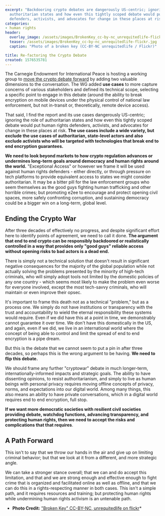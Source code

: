 ```yaml
---
excerpt: "Backdooring crypto debates are dangerously US-centric; ignoring the role of
  authoritarian states and how even this tightly scoped debate would put human rights
  defenders, activists, and advocates for change in these places at risk."
categories:
- human rights
header:
  overlay_image: /assets/images/BrokenKey_cc-by-nc_unrequitedlife-flickr.jpg
  teaser: /assets/images/BrokenKey_cc-by-nc_unrequitedlife-flickr.jpg
  caption: "Photo of a broken key (CC-BY-NC unrequitedlife / Flickr)"

title: Re-factoring the Crypto Debate
created: 1576535781
---
```

The Carnegie Endowment for International Peace is hosting a working group to [move the crypto debate forward](https://carnegieendowment.org/2019/09/10/moving-encryption-policy-conversation-forward-pub-79573) by adding two valuable dimensions to the conversation. The WG added **use cases** to more capture concerns of various stakeholders and defined its technical scope, selecting a specific point to engage in this debate (around the ability to break encryption on mobile devices under the physical control of national law enforcement, but not in-transit or, theoretically, remote device access).

That said, I find the report and its use cases dangerously US-centric; ignoring the role of authoritarian states and how even this tightly scoped debate would put human rights defenders, activists, and advocates for change in these places at risk. **The use cases include a wide variety, but exclude the use cases of authoritarian, state-level actors and also exclude activists who will be targeted with technologies that break end to end encryption guarantees.**

**We need to look beyond markets to how crypto regulation advances or undermines long-term goals around democracy and human rights around the world.** "Exceptional Access" or however we frame it will be used against human rights defenders - either directly, or through pressure on tech platforms to provide equivalent access to states we might consider authoritarian. It may be a bitter pill for the law enforcement groups who seem themselves as the good guys fighting human trafficking and other horrible crimes; but promoting e2ee to encourage and protect opening civil spaces, more safely confronting corruption, and sustaining democracy could be a bigger win on a long-term, global level.

## Ending the Crypto War

After three decades of effectively no progress, and despite significant effort here to identify points of agreement, we need to call it done. **The argument that end to end crypto can be responsibly backdoored or realistically controlled in a way that provides only "good guys" reliable access without opening risks to bad actors is a dead end.**

There is simply not a technical solution that doesn't result in significant negative consequences for the majority of the global population while not actually solving the problems presented by the minority of high-tech criminals, who will simply adopt tools not limited by the domestic policies of any one country - which seems most likely to make the problem even worse for everyone involved, except the most tech-savvy criminals, who will maintain or even improve their opsec.

It's important to frame this death not as a technical "problem," but as a process one. We simply do not have institutions or transparency with the trust and accountability to wield the eternal responsibility these systems would require. Even if we did have this at a point in time, we demonstrably cannot guarantee it over time. We don't have this domestically in the US, and again, even if we did, we live in an international world where the concept of being able to control and limit the spread of end to end encryption is a pipe dream.

But this is the debate that we cannot seem to put a pin in after three decades, so perhaps this is the wrong argument to be having.  **We need to flip this debate.**

We should frame any further "cryptowar" debate in much longer-term, internationally-informed impacts and strategic goals.  The ability to have dissenting opinions, to resist authoritarianism, and simply to live as human beings with personal privacy requires moving offline concepts of privacy, norms, and expectations into our digital world.  Among many things, this also means an ability to have private conversations, which in a digital world requires end to end encryption, full stop.

**If we want more democratic societies with resilient civil societies providing debate, watchdog functions, advancing transparency, and protecting human rights, then we need to accept the risks and complications that that requires**.

## A Path Forward

This isn't to say that we throw our hands in the air and give up on limiting criminal behavior; but that we look at it from a different, and more strategic angle.

We can take a stronger stance overall; that we can and do accept this limitation, and that and we are strong enough and effective enough to fight crime that is organized and facilitated online as well as offline, and that we can do this in a rights-respecting manner in both cases. This isn't a simple path, and it requires resources and training; but protecting human rights while undermining human rights activism is an untenable path.

* **Photo Credit:**	["Broken Key" CC-BY-NC, unrequitedlife on flickr](https://flickr.com/photos/unrequitedlife/2275973130/in/photolist-4t7Xw3-4BFvHq-XNbKpA-2g3mAfu-dM9wMP-dM9wDP-9cFDRv-i8Sxc-Nz4d9-4t3TJt-Mtwwg-6s5Zt6-Nz4d1-5GiSWR-dMf7td-KAyR1g-oAebdR-dM9wZT-2hW2Xw6-2hXxAGY-dMf7hJ-W3aedY-bpJ55-QeSHtL-6ZUTg-4t7XCh-pjRAXN-Y9a1yr-4w2zaE-dnn1tJ-MZAD3x-bARhVn-63SuBg-VUoZcC-WzjDig-23tsG5L-2hBrRw6-TQAFdf-98Ymnq-8FFbm-7nzMe3-Ua6s81-LVyVK5-rXFh-rXFk-dCko79-bquJQZ-UAZaUj-bquKsr-2sgLMh)*
